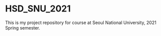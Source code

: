 # HSD_SNU_2021

This is my project repository for <Hardware System Design> course at Seoul National University, 2021 Spring semester.